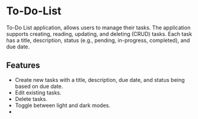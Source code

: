 # To-Do-List
To-Do List application, allows users to manage their tasks. The application supports creating, reading, updating, and deleting (CRUD) tasks. Each task has a title, description, status (e.g., pending, in-progress, completed), and due date.
## Features
- Create new tasks with a title, description, due date, and status being based on due date.
- Edit existing tasks.
- Delete tasks.
- Toggle between light and dark modes.
- 
